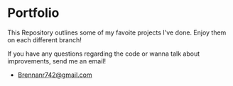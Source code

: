 # Portfolio

This Repository outlines some of my favoite projects I've done. Enjoy them on each different branch!

If you have any questions regarding the code or wanna talk about improvements, send me an email!
 - Brennanr742@gmail.com
